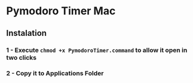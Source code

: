 # Pymodoro Timer Mac

## Instalation

### 1 - Execute `chmod +x PymodoroTimer.command` to allow it open in two clicks

### 2 - Copy it to Applications Folder